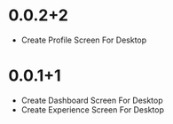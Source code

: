 # 0.0.2+2
* Create Profile Screen For Desktop

# 0.0.1+1
* Create Dashboard Screen For Desktop
* Create Experience Screen For Desktop